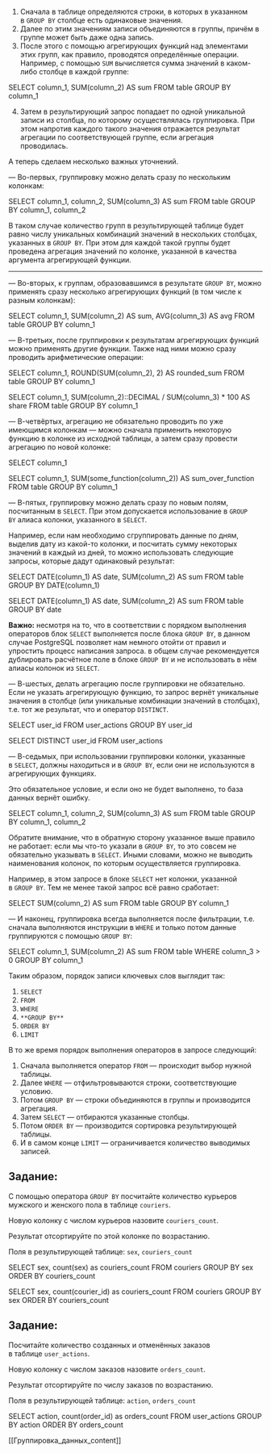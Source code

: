 1. Сначала в таблице определяются строки, в которых в указанном в `GROUP BY` столбце есть одинаковые значения.
2. Далее по этим значениям записи объединяются в группы, причём в группе может быть даже одна запись.      
3. После этого с помощью агрегирующих функций над элементами этих групп, как правило, проводятся определённые операции. Например, с помощью `SUM` вычисляется сумма значений в каком-либо столбце в каждой группе:

SELECT column_1, SUM(column_2) AS sum
FROM table
GROUP BY column_1

4. Затем в результирующий запрос попадает по одной уникальной записи из столбца, по которому осуществлялась группировка. При этом напротив каждого такого значения отражается результат агрегации по соответствующей группе, если агрегация проводилась.

А теперь сделаем несколько важных уточнений.

— Во-первых, группировку можно делать сразу по нескольким колонкам:

SELECT column_1, column_2, SUM(column_3) AS sum
FROM table
GROUP BY column_1, column_2

В таком случае количество групп в результирующей таблице будет равно числу уникальных комбинаций значений в нескольких столбцах, указанных в `GROUP BY`. При этом для каждой такой группы будет проведена агрегация значений по колонке, указанной в качества аргумента агрегирующей функции.

---

— Во-вторых, к группам, образовавшимся в результате `GROUP BY`, можно применять сразу несколько агрегирующих функций (в том числе к разным колонкам):

SELECT column_1, SUM(column_2) AS sum, AVG(column_3) AS avg
FROM table
GROUP BY column_1

— В-третьих, после группировки к результатам агрегирующих функций можно применять другие функции. Также над ними можно сразу проводить арифметические операции:

SELECT column_1, ROUND(SUM(column_2), 2) AS rounded_sum
FROM table
GROUP BY column_1


SELECT column_1, SUM(column_2)::DECIMAL / SUM(column_3) * 100 AS share
FROM table
GROUP BY column_1

— В-четвёртых, агрегацию не обязательно проводить по уже имеющимся колонкам — можно сначала применить некоторую функцию в колонке из исходной таблицы, а затем сразу провести агрегацию по новой колонке:

SELECT column_1

SELECT column_1, SUM(some_function(column_2)) AS sum_over_function
FROM table
GROUP BY column_1

— В-пятых, группировку можно делать сразу по новым полям, посчитанным в `SELECT`. При этом допускается использование в `GROUP BY` алиаса колонки, указанного в `SELECT`.

Например, если нам необходимо сгруппировать данные по дням, выделив дату из какой-то колонки, и посчитать сумму некоторых значений в каждый из дней, то можно использовать следующие запросы, которые дадут одинаковый результат:

SELECT DATE(column_1) AS date, SUM(column_2) AS sum
FROM table
GROUP BY DATE(column_1)


SELECT DATE(column_1) AS date, SUM(column_2) AS sum
FROM table
GROUP BY date

**Важно:** несмотря на то, что в соответствии с порядком выполнения операторов блок `SELECT` выполняется после блока `GROUP BY`, в данном случае PostgreSQL позволяет нам немного отойти от правил и упростить процесс написания запроса. в общем случае рекомендуется дублировать расчётное поле в блоке `GROUP BY` и не использовать в нём алиасы колонок из `SELECT`.

— В-шестых, делать агрегацию после группировки не обязательно. Если не указать агрегирующую функцию, то запрос вернёт уникальные значения в столбце (или уникальные комбинации значений в столбцах), т.е. тот же результат, что и оператор `DISTINCT`.

SELECT user_id
FROM user_actions
GROUP BY user_id


SELECT DISTINCT user_id
FROM user_actions

— В-седьмых, при использовании группировки колонки, указанные в `SELECT`, должны находиться и в `GROUP BY`, если они не используются в агрегирующих функциях.

Это обязательное условие, и если оно не будет выполнено, то база данных вернёт ошибку.

SELECT column_1, column_2, SUM(column_3) AS sum
FROM table
GROUP BY column_1, column_2

Обратите внимание, что в обратную сторону указанное выше правило не работает: если мы что-то указали в `GROUP BY`, то это совсем не обязательно указывать в `SELECT`. Иными словами, можно не выводить наименования колонок, по которым осуществляется группировка.

Например, в этом запросе в блоке `SELECT` нет колонки, указанной в `GROUP BY`. Тем не менее такой запрос всё равно сработает:

SELECT SUM(column_2) AS sum
FROM table
GROUP BY column_1

— И наконец, группировка всегда выполняется после фильтрации, т.е. сначала выполняются инструкции в `WHERE` и только потом данные группируются с помощью `GROUP BY`:

SELECT column_1, SUM(column_2) AS sum
FROM table
WHERE column_3 > 0
GROUP BY column_1

Таким образом, порядок записи ключевых слов выглядит так:

1. `SELECT`
2. `FROM`
3. `WHERE`
4. `**GROUP BY**`
5. `ORDER BY`
6. `LIMIT`

В то же время порядок выполнения операторов в запросе следующий:

1. Сначала выполняется оператор `FROM` — происходит выбор нужной таблицы.
2. Далее `WHERE` — отфильтровываются строки, соответствующие условию.
3. Потом `GROUP BY` — строки объединяются в группы и производится агрегация.
4. Затем `SELECT` — отбираются указанные столбцы.
5. Потом `ORDER BY` — производится сортировка результирующей таблицы.
6. И в самом конце `LIMIT` — ограничивается количество выводимых записей.
## **Задание:**

С помощью оператора `GROUP BY` посчитайте количество курьеров мужского и женского пола в таблице `couriers`.

Новую колонку с числом курьеров назовите `couriers_count`.

Результат отсортируйте по этой колонке по возрастанию.

Поля в результирующей таблице: `sex`, `couriers_count`

SELECT sex,
       count(sex) as couriers_count
FROM   couriers
GROUP BY sex
ORDER BY couriers_count

SELECT sex,
       count(courier_id) as couriers_count
FROM   couriers
GROUP BY sex
ORDER BY couriers_count

## **Задание:**

Посчитайте количество созданных и отменённых заказов в таблице `user_actions`.

Новую колонку с числом заказов назовите `orders_count`.

Результат отсортируйте по числу заказов по возрастанию.

Поля в результирующей таблице: `action`, `orders_count`

SELECT action,
       count(order_id) as orders_count
FROM   user_actions
GROUP BY action
ORDER BY orders_count

[[Группировка_данных_content]]